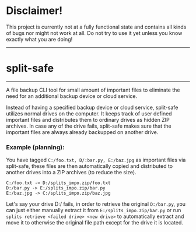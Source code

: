 # Disclaimer!
This project is currently not at a fully functional state and contains all kinds of bugs nor might not work at all.
Do not try to use it yet unless you know exactly what you are doing!

---

# split-safe

--- 
A file backup CLI tool for small amount of important files to eliminate the need for an additional backup device or 
cloud service.

Instead of having a specified backup device or cloud service, split-safe utilizes normal drives on the computer.
It keeps track of user defined important files and distributes them to ordinary drives as hidden ZIP archives.
In case any of the drive fails, split-safe makes sure that the important files are always already backupped on another 
drive.

### Example (planning):
You have tagged ```C:/foo.txt, D/:bar.py, E:/baz.jpg``` as important files via split-safe, these files are then
automatically copied and distributed to another drives into a ZIP archives (to reduce the size).  

```C:/foo.txt -> D:/splits_impo.zip/foo.txt```  
```D:/bar.py -> E:/splits_impo.zip/bar.py```  
```E:/baz.jpg -> C:/splits_impo.zip/baz.jpg```  

Let's say your drive D:/ fails, in order to retrieve the original ```D:/bar.py```, you can just either manually extract
it from ```E:/splits_impo.zip/bar.py``` or run ```splits retrieve <failed drive> <new drive>``` to automatically 
extract and move it to otherwise the original file path except for the drive it is located.